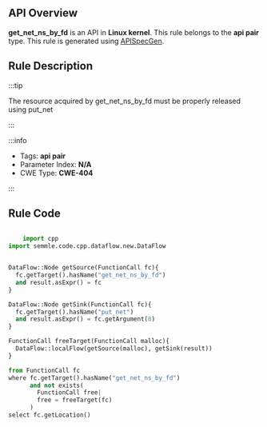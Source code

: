 ---
---


## API Overview
**get_net_ns_by_fd** is an API in **Linux kernel**. This rule belongs to the **api pair** type. This rule is generated using [APISpecGen](../../tools/APISpecGen).
## Rule Description

:::tip

The resource acquired by get_net_ns_by_fd must be properly released using put_net

:::

:::info

- Tags: **api pair**
- Parameter Index: **N/A**
- CWE Type: **CWE-404**

:::

## Rule Code
```python

    import cpp
import semmle.code.cpp.dataflow.new.DataFlow


DataFlow::Node getSource(FunctionCall fc){
  fc.getTarget().hasName("get_net_ns_by_fd")
  and result.asExpr() = fc
}

DataFlow::Node getSink(FunctionCall fc){
  fc.getTarget().hasName("put_net")
  and result.asExpr() = fc.getArgument(0)
}

FunctionCall freeTarget(FunctionCall malloc){
  DataFlow::localFlow(getSource(malloc), getSink(result))
}

from FunctionCall fc
where fc.getTarget().hasName("get_net_ns_by_fd")
      and not exists(
        FunctionCall free| 
        free = freeTarget(fc)
      )
select fc.getLocation()

    
```
